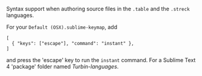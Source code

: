 
Syntax support when authoring source files in the `.table` and the `.streck` languages.

For your `Default (OSX).sublime-keymap`, add
```
[
  { "keys": ["escape"], "command": "instant" },
]
```
and press the 'escape' key to run the `instant` command. For a Sublime Text 4 'package' folder named <em>Turbin-languages</em>.

<!--![Screenshot](https://github.com/andeha/Twinbeam/wiki/Images/Screenshot.png) (EXPIRED-AND-LOCALLY-STORED-IMAGE) -->

<!-- (ALSO-SEE 'here files drag' and 'files-your-choose-or'.) -->
